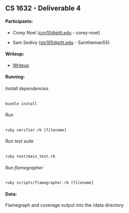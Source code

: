 ## CS 1632 - Deliverable 4

#### Participants:

* Corey Noel (con10@pitt.edu - corey-noel)

* Sam Sedivy (sls195@pitt.edu - Samtheman55)

#### Writeup:

* [Writeup](https://docs.google.com/document/d/1T8OMSjY8PiZTXGEUEYlXRSqjwxYexWxuDq07dHgATW0/edit?usp=sharing)

#### Running:

###### Install dependencies
```bundle install```

###### Run
```ruby verifier.rb [filename]```

###### Run test suite
```ruby test/main_test.rb```

###### Run flamegrapher
```ruby scripts/flamegrapher.rb [filename]```

#### Data:
Flamegraph and coverage output into the /data directory
